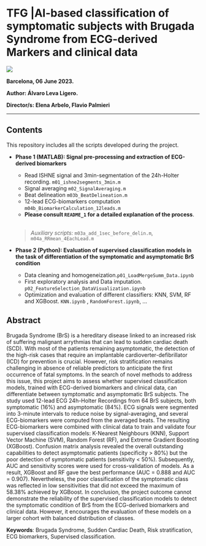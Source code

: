 
# **TFG |AI-based classification of symptomatic subjects with Brugada Syndrome from ECG-derived Markers and clinical data**
<img align="left" src="https://img.shields.io/badge/Development environment -MATLAB / Google Collab-blue"></br>

**Barcelona, 06 June 2023.**

**Author: Álvaro Leva Ligero.**

**Director/s: Elena Arbelo, Flavio Palmieri**


---



## Contents
This repository includes all the scripts developed during the project. 

* **Phase 1 (MATLAB): Signal pre-processing and extraction of ECG-derived biomarkers**
  * Read ISHNE signal and 3min-segmentation of the 24h-Holter recording. ``m01_ishne2segments_3min.m`` 
  * Signal averaging ``m02_SignalAveraging.m``
  * Beat delineation ``m03b_BeatDelineation.m``
  * 12-lead ECG-biomarkers computation ``m04b_BiomarkerCalculation_12leads.m``
  * **Please consult ``README_1`` for a detailed explanation of the process**. 
   <br>
  
  > *Auxiliary scripts:* ``m03a_add_1sec_before_delin.m``, ``m04a_RRmean_4EachLead.m``
  
* **Phase 2 (Python): Evaluation of supervised classification models in the task of differentiation of the symptomatic and asymptomatic BrS condition** 
  * Data cleaning and homogeneization.``p01_LoadMergeSumm_Data.ipynb``
  * First exploratory analysis and Data imputation. ``p02_FeatureSelection_DataVisualization.ipynb``
  * Optimization and evaluation of different classifiers: KNN, SVM, RF and XGBoost. ``KNN.ipynb`` , ``RandomForest.ipynb``, ...
  
 ## Abstract

Brugada Syndrome (BrS) is a hereditary disease linked to an increased risk of suffering malignant arrythmias that can lead to sudden cardiac death (SCD). With most of the patients remaining asymptomatic, the detection of the high-risk cases that require an implantable cardioverter-defibrillator (ICD) for prevention is crucial. However, risk stratification remains challenging in absence of reliable predictors to anticipate the first occurrence of fatal symptoms. In the search of novel methods to address this issue, this project aims to assess whether supervised classification models, trained with ECG-derived biomarkers and clinical data, can differentiate between symptomatic and asymptomatic BrS subjects. The study used 12-lead ECG 24h-Holter Recordings from 64 BrS subjects, both symptomatic (16%) and asymptomatic (84%). ECG signals were segmented into 3-minute intervals to reduce noise by signal-averaging, and several ECG-biomarkers were computed from the averaged beats. The resulting ECG-biomarkers were combined with clinical data to train and validate four supervised classification models: K-Nearest Neighbours (KNN), Support Vector Machine (SVM), Random Forest (RF), and Extreme Gradient Boosting (XGBoost). Confusion matrix analysis revealed the overall outstanding capabilities to detect asymptomatic patients (specificity > 80%) but the poor detection of symptomatic patients (sensitivity < 50%). Subsequently, AUC and sensitivity scores were used for cross-validation of models. As a result, XGBoost and RF gave the best performance (AUC = 0.888 and AUC = 0.907). Nevertheless, the poor classification of the symptomatic class was reflected in low sensitivities that did not exceed the maximum of 58.38% achieved by XGBoost. In conclusion, the project outcome cannot demonstrate the reliability of the supervised classification models to detect the symptomatic condition of BrS from the ECG-derived biomarkers and clinical data. However, it encourages the evaluation of these models on a larger cohort with balanced distribution of classes. 

**Keywords**: Brugada Syndrome, Sudden Cardiac Death, Risk stratification, ECG biomarkers, Supervised classification. 



